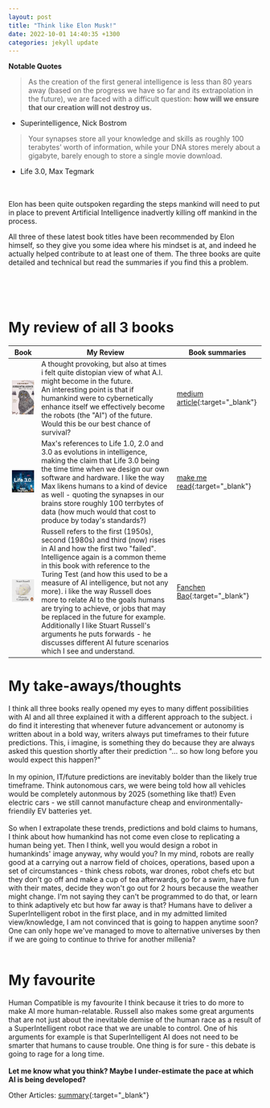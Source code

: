 ```yaml
---
layout: post
title: "Think like Elon Musk!"
date: 2022-10-01 14:40:35 +1300
categories: jekyll update
---
```


**Notable Quotes**

> As the creation of the first general intelligence is less than 80 years away (based on the progress we have so far and its extrapolation in the future), we are faced with a difficult question: **how will we ensure that our creation will not destroy us.**

- Superintelligence, Nick Bostrom

> Your synapses store all your knowledge and skills as roughly 100 terabytes’ worth of information, while your DNA stores merely about a gigabyte, barely enough to store a single movie download.

- Life 3.0, Max Tegmark

<br><br>
Elon has been quite outspoken regarding the steps mankind will need to put in place to prevent Artificial Intelligence inadvertly killing off mankind in the process.

All three of these latest book titles have been recommended by Elon himself, so they give you some idea where his mindset is at, and indeed he actually helped contribute to at least one of them. The three books are quite detailed and technical but read the summaries if you find this a problem.

<br><br><br>

# My review of all 3 books

| Book                                                            | My Review                                                                                                                                                                                                                                                                                                                                                                                                                                                                                                                                                               | Book summaries                                                                                                                                       |
| --------------------------------------------------------------- | ----------------------------------------------------------------------------------------------------------------------------------------------------------------------------------------------------------------------------------------------------------------------------------------------------------------------------------------------------------------------------------------------------------------------------------------------------------------------------------------------------------------------------------------------------------------------- | ---------------------------------------------------------------------------------------------------------------------------------------------------- |
| <img src="/imgs/superintelligence.jpg" alt="superintelligence"> | A thought provoking, but also at times i felt quite distopian view of what A.I. might become in the future. <br>An interesting point is that if humankind were to cybernetically enhance itself we effectively become the robots (the "AI") of the future. Would this be our best chance of survival?                                                                                                                                                                                                                                                                   | [medium article](https://medium.com/@rossrco/book-review-superintelligence-paths-dangers-strategies-by-nick-bostrom-19675475d31f){:target="\_blank"} |
| <img src="/imgs/life 3.jpg" alt="life 3.0">                     | Max's references to Life 1.0, 2.0 and 3.0 as evolutions in intelligence, making the claim that Life 3.0 being the time time when we design our own software and hardware. I like the way Max likens humans to a kind of device as well - quoting the synapses in our brains store roughly 100 terrbytes of data (how much would that cost to produce by today's standards?)                                                                                                                                                                                             | [make me read](https://makemeread.in/life-3-0-book-summary/){:target="\_blank"}                                                                      |
| <img src="/imgs/human compatible.jpg" alt="human compatible">   | Russell refers to the first (1950s), second (1980s) and third (now) rises in AI and how the first two "failed". Intelligence again is a common theme in this book with reference to the Turing Test (and how this used to be a measure of AI intelligence, but not any more). i like the way Russell does more to relate AI to the goals humans are trying to achieve, or jobs that may be replaced in the future for example. Additionally I like Stuart Russell's arguments he puts forwards - he discusses different AI future scenarios which I see and understand. | [Fanchen Bao](https://fanchenbao.medium.com/book-summary-of-human-compatible-6f36a8b89bf9){:target="\_blank"}                                        |

# My take-aways/thoughts

I think all three books really opened my eyes to many diffent possibilities with AI and all three explained it with a different approach to the subject. i do find it interesting that whenever future advancement or autonomy is written about in a bold way, writers always put timeframes to their future predictions. This, i imagine, is something they do because they are always asked this question shortly after their prediction "... so how long before you would expect this happen?"<br><br>In my opinion, IT/future predictions are inevitably bolder than the likely true timeframe. Think autonomous cars, we were being told how all vehicles would be completely autonmous by 2025 (something like that!) Even electric cars - we still cannot manufacture cheap and environmentally-friendily EV batteries yet. <br><br>So when I extrapolate these trends, predictions and bold claims to humans, I think about how humankind has not come even close to replicating a human being yet. Then I think, well you would design a robot in humankinds' image anyway, why would you? In my mind, robots are really good at a carrying out a narrow field of choices, operations, based upon a set of circumstances - think chess robots, war drones, robot chefs etc but they don't go off and make a cup of tea afterwards, go for a swim, have fun with their mates, decide they won't go out for 2 hours because the weather might change. I'm not saying they can't be programmed to do that, or learn to think adaptively etc but how far away is that? Humans have to deliver a SuperIntelligent robot in the first place, and in my admitted limited view/knowledge, I am not convinced that is going to happen anytime soon? One can only hope we've managed to move to alternative universes by then if we are going to continue to thrive for another millenia?
<br><br>

# My favourite

Human Compatible is my favourite I think because it tries to do more to make AI more human-relatable. Russell also makes some great arguments that are not just about the inevitable demise of the human race as a result of a SuperIntelligent robot race that we are unable to control. One of his arguments for example is that SuperIntelligent AI does not need to be smarter that humans to cause trouble. One thing is for sure - this debate is going to rage for a long time.
<br><br>
**Let me know what you think? Maybe I under-estimate the pace at which AI is being developed?**

Other Articles:
[summary](https://www.livescience.com/29379-intelligent-robots-will-overtake-humans.html){:target="\_blank"}
